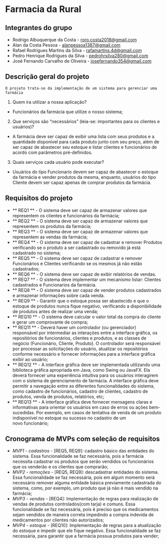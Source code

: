 # Farmacia da Rural

## Integrantes do grupo
* Rodrigo Albuquerque da Costa - roro.costa2018@gmail.com
* Alan da Costa Pessoa - alanpessoa1387@gmail.com
* Rafael Rodrigues Martins da Silva - rafamartins.4d@gmail.com
* Pedro Henrique Rodrigues da Silva - pedrohrsilva280@gmail.com
* José Fernando Carvalho de Oliveira - josefernando354@gmail.com

## Descrição geral do projeto
    O projeto trata-se da implementação de um sistema para gerenciar uma farmácia 

 1. Quem ira utilizar a nossa aplicação?
   * Funcionários da farmácia que utilize o nosso sistema;
    
 2. Que serviços são “necessários” (leia-se: importantes para os clientes e usuários)?
   * A farmácia deve ser capaz de exibir uma lista com seus produtos e a quantidade disponível para cada produto junto com seu preço, além de ser capaz de abastecer seu estoque e listar clientes e funcionários de acordo com parâmetros pré-definidos.
    
 3. Quais serviços cada usuário pode executar?
   * Usuários do tipo Funcionario devem ser capaz de abastecer o estoque da farmácia e vender produtos da mesma, enquanto, usuários do tipo Cliente devem ser capaz apenas de comprar produtos da farmácia.

## Requisitos do projeto

* ** REQ1 ** - O sistema deve ser capaz de armazenar valores que representem os clientes e funcionários da farmácia;
* ** REQ2 ** - O sistema deve ser capaz de armazenar valores que representem os produtos da farmácia;
* ** REQ3 ** - O sistema deve ser capaz de armazenar valores que representem as vendas da farmácia;
* ** REQ4 ** - O sistema deve ser capaz de cadastrar e remover Produtos verificando se o produto a ser cadastrado ou removido já está cadastrado no sistema;
* ** REQ5 ** - O sistema deve ser capaz de cadastrar e remover Funcionários e Clientes verificando se os mesmos já não estão cadastrados;
* ** REQ6 ** -  O sistema deve ser capaz de exibir relatórios de vendas.
* ** REQ7 ** - O sistema deve implementar um mecanismo listar: Clientes cadastrados e Funcionarios da farmácia.
* ** REQ8 ** - O sistema deve ser capaz de vender produtos cadastrados e armazenar informações sobre cada venda.
* ** REQ9 ** - Garantir que o estoque possa ser abastecido e que o estoque de produtos nunca fique negativo, verificando a disponibilidade de produtos antes de realizar uma venda;
* ** REQ10 ** - O sistema deve calcular o valor total da compra do cliente e gerar um comprovante de compra;
* ** REQ11 ** - Deverá haver um controlador (ou gerenciador) responsável por intermediar as interações entre a interface gráfica, os repositórios de funcionários, clientes e produtos, e as classes de negócio (Funcionário, Cliente, Produto). O controlador será responsável por processar as solicitações do usuário, atualizar os repositórios conforme necessário e fornecer informações para a interface gráfica exibir ao usuário;
* ** REQ12 ** - A interface gráfica deve ser implementada utilizando uma biblioteca gráfica apropriada em Java, como Swing ou JavaFX. Ela deverá fornecer uma experiência intuitiva para os usuários interagirem com o sistema de gerenciamento de farmácia. A interface gráfica deve permitir a navegação entre as diferentes funcionalidades do sistema, como cadastro de funcionários, cadastro de clientes, cadastro de produtos, venda de produtos, relatórios, etc;
* ** REQ13 ** - A interface gráfica deve fornecer mensagens claras e informativas para orientar os usuários em caso de erros ou ações bem-sucedidas. Por exemplo, em casos de tentativa de venda de um produto indisponível no estoque ou sucesso no cadastro de um novo funcionário;

## Cronograma de MVPs com seleção de requisitos

* *MVP1 - cadastros* - [REQ5, REQ9]: cadastro básico das entidades do sistema. Essa funcionalidade se faz necessária, pois a farmácia necessita cadastrar os produtos que serão vendidos os funcionários que os venderão e os clientes que comprarão;
* *MVP2 - remoções* - [REQ5, REQ9]: descadastrar entidades do sistema. Essa funcionalidade se faz necessária, pois em algum momento será necessário remover alguma entidade básica previamente cadastrada do sistema, como, por exemplo, um produto que já não é mais vendido na farmácia;
* *MVP3 - vendas* - [REQ4]: Implementação de regras para realização de vendas de produtos controlados(com tarja) e comuns. Essa funcionalidade se faz necessária, pois é preciso que os medicamentos sejam vendidos de maneira correta impedindo a compra indevida de medicamentos por clientes não autorizados; 
* *MVP4 - estoque* - [REQ10]: Implementação de regras para a atualização do estoque e impedir que ele fique negativo. Essa funcionalidade se faz necessária, para garantir que a farmácia possua produtos para vender;
